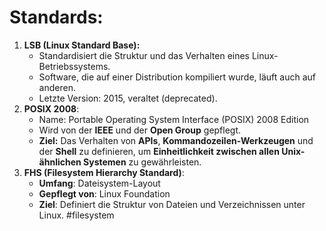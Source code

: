 # Standards:

1. **LSB (Linux Standard Base):**
    - Standardisiert die Struktur und das Verhalten eines Linux-Betriebssystems.
    - Software, die auf einer Distribution kompiliert wurde, läuft auch auf anderen.
    - Letzte Version: 2015, veraltet (deprecated).
2. **POSIX 2008**:
	- Name: Portable Operating System Interface (POSIX) 2008 Edition
	- Wird von der **IEEE** und der **Open Group** gepflegt.
	- **Ziel:** Das Verhalten von **APIs**, **Kommandozeilen-Werkzeugen** und der **Shell** zu definieren, um **Einheitlichkeit zwischen allen Unix-ähnlichen Systemen** zu gewährleisten.
3. **FHS (Filesystem Hierarchy Standard)**:
	- **Umfang**: Dateisystem-Layout
	- **Gepflegt von**: Linux Foundation
	- **Ziel**: Definiert die Struktur von Dateien und Verzeichnissen unter Linux.
	#filesystem 
